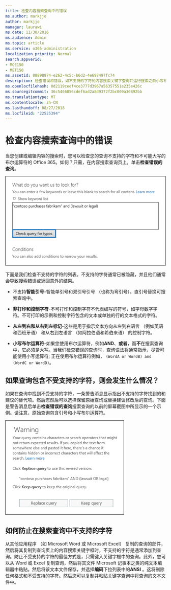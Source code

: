 ```yaml
---
title: 检查内容搜索查询中的错误
ms.author: markjjo
author: markjjo
manager: laurawi
ms.date: 11/30/2016
ms.audience: Admin
ms.topic: article
ms.service: o365-administration
localization_priority: Normal
search.appverid:
- MOE150
- MET150
ms.assetid: 88898874-e262-4c5c-b6d2-4e697497fc74
description: 检查错误和错误，如不支持的字符的内容搜索关键字查询并运行搜索之前小写布尔运算符。如果我们发现的错误，我们将建议的修订后的查询。
ms.openlocfilehash: 0d2119ceef4ce3777d3967a56357551e235e426c
ms.sourcegitcommit: 36c5466056cdef6ad2a8d9372f2bc009a30892bb
ms.translationtype: MT
ms.contentlocale: zh-CN
ms.lasthandoff: 08/27/2018
ms.locfileid: "22525394"
---
```

# <a name="check-your-content-search-query-for-errors"></a>检查内容搜索查询中的错误

当您创建或编辑内容的搜索时，您可以检查您的查询不支持的字符和不可能大写的布尔运算符的 Office 365。如何？只需，在内容搜索查询页上，单击**检查错误的查询**。 
  
![单击"检查错误的查询"检查您的搜索查询的不受支持的字符](media/e5314306-cfb2-481d-9b5c-13ce658156e7.png)
  
下面是我们检查不支持的字符的列表。不支持的字符通常已被隐藏，并且他们通常会导致搜索错误或返回意外的结果。
  
- 不支持**智能引号**-智能单引号和双引号引号 （也称为弯引号）。直引号替换可搜索查询中。 
    
- **非打印和控制字符**-不可打印和控制字符不代表编写的符号，如字母数字字符。不可打印的示例和控制字符包含的文本或单独的行的文本格式的字符。 
    
- **从左到右和从右到左标记**-这些是用于指示文本方向从左到右语言 （例如英语和西班牙语） 和从右到左语言 （如阿拉伯语和希伯来语） 的控制字符。
    
- **小写布尔运算符**-如果您使用布尔运算符，例如**AND**、**或者**，而**不**在搜索查询中，它必须是大写。当我们检查错误的查询时，查询语法将通常指示，尽管可能使用小写运算符; 正在使用布尔运算符例如， `(WordA or WordB) and (WordC or WordD)`。
    
## <a name="what-happens-if-a-query-has-an-unsupported-character"></a>如果查询包含不受支持的字符，则会发生什么情况？

如果在查询中找到不受支持的字符，一条警告消息显示指出不支持的字符找到的和建议的替代项。然后您然后可以选择保留原始查询或替换建议修改后的查询。下面是警告消息后单击**检查错误的查询**搜索查询的以前的屏幕截图中所显示的一个示例。请注意，原始查询包含引号和小写布尔运算符。 
  
![为查询建议修订与显示警告消息](media/23214b30-8e52-412c-bd80-63fb1b3ed52d.png)
  
## <a name="how-to-prevent-unsupported-characters-in-your-search-queries"></a>如何防止在搜索查询中不支持的字符

从其他应用程序 （如 Microsoft Word 或 Microsoft Excel） 复制的查询的部件，然后将其复制到查询页上的内容搜索关键字框时，不支持的字符是通常添加到查询。防止不受支持的字符的最佳方式是，只需键入关键字框中的查询。此外，您可以从 Word 或 Excel 复制查询，然后将其文件 Microsoft 记事本之类的纯文本编辑器中粘贴。然后将该文本文件保存，并选择**编码**下拉列表中的**ANSI** 。这将删除任何格式和不受支持的字符。然后您可以复制并粘贴关键字查询中将查询的文本文件中。 
